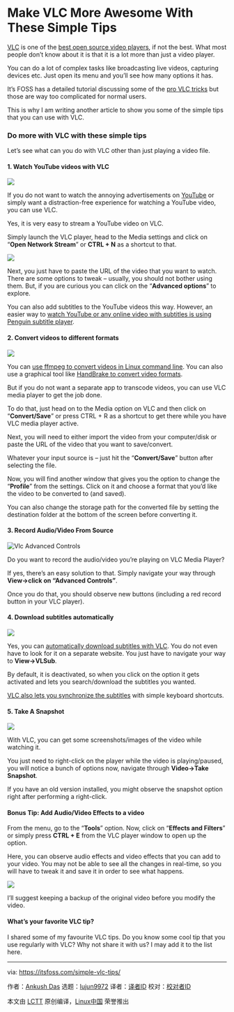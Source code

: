 [#]: collector: (lujun9972)
[#]: translator: ( )
[#]: reviewer: ( )
[#]: publisher: ( )
[#]: url: ( )
[#]: subject: (Make VLC More Awesome With These Simple Tips)
[#]: via: (https://itsfoss.com/simple-vlc-tips/)
[#]: author: (Ankush Das https://itsfoss.com/author/ankush/)

Make VLC More Awesome With These Simple Tips
======

[VLC][1] is one of the [best open source video players][2], if not the best. What most people don’t know about it is that it is a lot more than just a video player.

You can do a lot of complex tasks like broadcasting live videos, capturing devices etc. Just open its menu and you’ll see how many options it has.

It’s FOSS has a detailed tutorial discussing some of the [pro VLC tricks][3] but those are way too complicated for normal users.

This is why I am writing another article to show you some of the simple tips that you can use with VLC.

### Do more with VLC with these simple tips

Let’s see what can you do with VLC other than just playing a video file.

#### 1\. Watch YouTube videos with VLC

![][4]

If you do not want to watch the annoying advertisements on [YouTube][5] or simply want a distraction-free experience for watching a YouTube video, you can use VLC.

Yes, it is very easy to stream a YouTube video on VLC.

Simply launch the VLC player, head to the Media settings and click on “**Open Network Stream**” or **CTRL + N** as a shortcut to that.

![][6]

Next, you just have to paste the URL of the video that you want to watch. There are some options to tweak – usually, you should not bother using them. But, if you are curious you can click on the “**Advanced options**” to explore.

You can also add subtitles to the YouTube videos this way. However, an easier way to [watch YouTube or any online video with subtitles is using Penguin subtitle player][7].

#### 2\. Convert videos to different formats

![][8]

You can [use ffmpeg to convert videos in Linux command line][9]. You can also use a graphical tool like [HandBrake to convert video formats][10].

But if you do not want a separate app to transcode videos, you can use VLC media player to get the job done.

To do that, just head on to the Media option on VLC and then click on “**Convert/Save**” or press CTRL + R as a shortcut to get there while you have VLC media player active.

Next, you will need to either import the video from your computer/disk or paste the URL of the video that you want to save/convert.

Whatever your input source is – just hit the “**Convert/Save**” button after selecting the file.

Now, you will find another window that gives you the option to change the “**Profile**” from the settings. Click on it and choose a format that you’d like the video to be converted to (and saved).

You can also change the storage path for the converted file by setting the destination folder at the bottom of the screen before converting it.

#### 3\. Record Audio/Video From Source

![Vlc Advanced Controls][11]

Do you want to record the audio/video you’re playing on VLC Media Player?

If yes, there’s an easy solution to that. Simply navigate your way through **View-&gt;click on “Advanced Controls”**.

Once you do that, you should observe new buttons (including a red record button in your VLC player).

#### 4\. Download subtitles automatically

![][12]

Yes, you can [automatically download subtitles with VLC][13]. You do not even have to look for it on a separate website. You just have to navigate your way to **View-&gt;VLSub**.

By default, it is deactivated, so when you click on the option it gets activated and lets you search/download the subtitles you wanted.

[VLC also lets you synchronize the subtitles][14] with simple keyboard shortcuts.

#### 5\. Take A Snapshot

![][15]

With VLC, you can get some screenshots/images of the video while watching it.

You just need to right-click on the player while the video is playing/paused, you will notice a bunch of options now, navigate through **Video-&gt;Take Snapshot**.

If you have an old version installed, you might observe the snapshot option right after performing a right-click.

#### Bonus Tip: Add Audio/Video Effects to a video

From the menu, go to the “**Tools**” option. Now, click on “**Effects and Filters**” or simply press **CTRL + E** from the VLC player window to open up the option.

Here, you can observe audio effects and video effects that you can add to your video. You may not be able to see all the changes in real-time, so you will have to tweak it and save it in order to see what happens.

![][16]

I’ll suggest keeping a backup of the original video before you modify the video.

#### What’s your favorite VLC tip?

I shared some of my favourite VLC tips. Do you know some cool tip that you use regularly with VLC? Why not share it with us? I may add it to the list here.

--------------------------------------------------------------------------------

via: https://itsfoss.com/simple-vlc-tips/

作者：[Ankush Das][a]
选题：[lujun9972][b]
译者：[译者ID](https://github.com/译者ID)
校对：[校对者ID](https://github.com/校对者ID)

本文由 [LCTT](https://github.com/LCTT/TranslateProject) 原创编译，[Linux中国](https://linux.cn/) 荣誉推出

[a]: https://itsfoss.com/author/ankush/
[b]: https://github.com/lujun9972
[1]: https://www.videolan.org/
[2]: https://itsfoss.com/video-players-linux/
[3]: https://itsfoss.com/vlc-pro-tricks-linux/
[4]: https://i1.wp.com/itsfoss.com/wp-content/uploads/2019/12/youtube-video-stream.jpg?ssl=1
[5]: https://www.youtube.com/
[6]: https://i1.wp.com/itsfoss.com/wp-content/uploads/2019/12/youtube-video-play.jpg?ssl=1
[7]: https://itsfoss.com/penguin-subtitle-player/
[8]: https://i0.wp.com/itsfoss.com/wp-content/uploads/2019/12/vlc-video-convert.jpg?ssl=1
[9]: https://itsfoss.com/ffmpeg/
[10]: https://itsfoss.com/handbrake/
[11]: https://i0.wp.com/itsfoss.com/wp-content/uploads/2019/12/vlc-advanced-controls.png?ssl=1
[12]: https://i1.wp.com/itsfoss.com/wp-content/uploads/2019/12/vlc-subtitles-automatic.png?ssl=1
[13]: https://itsfoss.com/download-subtitles-automatically-vlc-media-player-ubuntu/
[14]: https://itsfoss.com/how-to-synchronize-subtitles-with-movie-quick-tip/
[15]: https://i1.wp.com/itsfoss.com/wp-content/uploads/2019/12/vlc-snapshot.png?ssl=1
[16]: https://i1.wp.com/itsfoss.com/wp-content/uploads/2019/12/vlc-effects-screenshot.jpg?ssl=1
